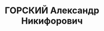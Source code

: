 ---
title: ГОРСКИЙ Александр Никифорович
description: "1906, Луганська обл. с. Мало-Миколаївка Антрацитовського р-ну, росіянин,\
  \ член ВКП(б), освіта вища – закінчив Шосткинський хіміко-технологічний ін-тут\n\
  \ начальник науково-дослідної лабораторії заводу № 9, проживав: Сумська обл. м.\
  \ Шостка\n Заарештований 05.06.1937 р.\n ВК ВС СРСР 20.11.1937 р. за участь в антирад.\
  \ правотроцькістській диверсійно-терористичній шкідницькій орг-ції засуджений до\
  \ ВМП.\n Розстріляний 21.11.1937 р. у м. Київ.\n Реабілітований 23.01.1958 р. ВК\
  \ ВС СРСР.\n ГДА Сб України, м. Суми, спр. П-4703."
---